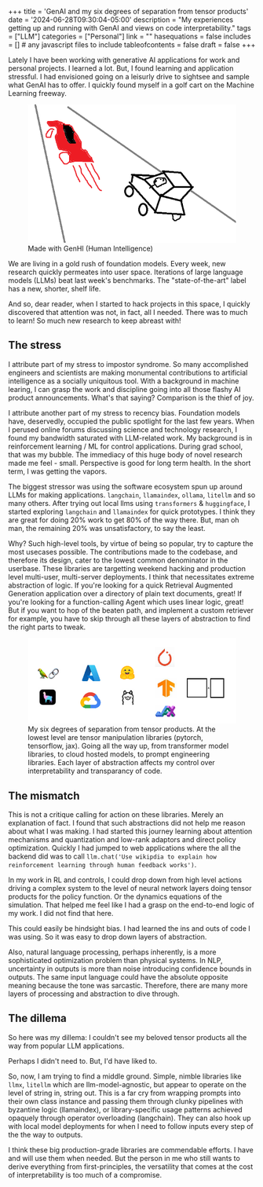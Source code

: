 +++
title = 'GenAI and my six degrees of separation from tensor products'
date = '2024-06-28T09:30:04-05:00'
description = "My experiences getting up and running with GenAI and views on code interpretability."
tags = ["LLM"]
categories = ["Personal"]
link = ""
hasequations = false
includes = []       # any javascript files to include
tableofcontents = false
draft = false
+++

Lately I have been working with generative AI applications for work and personal projects. I learned a lot. But, I found learning and application stressful. I had envisioned going on a leisurly drive to sightsee and sample what GenAI has to offer. I quickly found myself in a golf cart on the Machine Learning freeway.

<figure>
    <img src="./freeway.png">
    <figcaption>Made with GenHI (Human Intelligence)</figcaption>
</figure>

We are living in a gold rush of foundation models. Every week, new research quickly permeates into user space. Iterations of large language models (LLMs) beat last week's benchmarks. The "state-of-the-art" label has a new, shorter, shelf life.

And so, dear reader, when I started to hack projects in this space, I quickly discovered that attention was not, in fact, all I needed. There was to much to learn! So much new research to keep abreast with!

## The stress

I attribute part of my stress to impostor syndrome. So many accomplished engineers and scientists are making monumental contributions to artificial intelligence as a socially uniquitous tool. With a background in machine learing, I can grasp the work and discipline going into all those flashy AI product announcements. What's that saying? Comparison is the thief of joy.

I attribute another part of my stress to recency bias. Foundation models have, deservedly, occupied the public spotlight for the last few years. When I perused online forums discussing science and technology research, I found my bandwidth saturated with LLM-related work. My background is in reinforcement learning / ML for control applications. During grad school, that was my bubble. The immediacy of this huge body of novel research made me feel - small. Perspective is good for long term health. In the short term, I was getting the vapors.

The biggest stressor was using the software ecosystem spun up around LLMs for making applications. `langchain`, `llamaindex`, `ollama`, `litellm` and so many others. After trying out local llms using `transformers` & `huggingface`, I started exploring `langchain` and `llamaindex` for quick prototypes. I think they are great for doing 20% work to get 80% of the way there. But, man oh man, the remaining 20% was unsatisfactory, to say the least.

Why? Such high-level tools, by virtue of being so popular, try to capture the most usecases possible. The contributions made to the codebase, and therefore its design, cater to the lowest common denominator in the userbase. These libraries are targetting weekend hacking and production level multi-user, multi-server deployments. I think that necessitates extreme abstraction of logic. If you're looking for a quick Retrieval Augmented Generation application over a directory of plain text documents, great! If you're looking for a function-calling Agent which uses linear logic, great! But if you want to hop of the beaten path, and implement a custom retriever for example, you have to skip through all these layers of abstraction to find the right parts to tweak.

<figure>
    <img src="./separation.png">
    <figcaption>My six degrees of separation from tensor products. At the lowest level are tensor manipulation libraries (pytorch, tensorflow, jax). Going all the way up, from transformer model libraries, to cloud hosted models, to prompt engineering libraries. Each layer of abstraction affects my control over interpretability and transparancy of code.</figcaption>
</figure>

## The mismatch

This is not a critique calling for action on these libraries. Merely an explanation of fact. I found that such abstractions did not help me reason about what I was making. I had started this journey learning about attention mechanisms and quantization and low-rank adaptors and direct policy optimization. Quickly I had jumped to web applications where the all the backend did was to call `llm.chat('Use wikipdia to explain how reinforcement learning through human feedback works')`.

In my work in RL and controls, I could drop down from high level actions driving a complex system to the level of neural network layers doing tensor products for the policy function. Or the dynamics equations of the simulation. That helped me feel like I had a grasp on the end-to-end logic of my work. I did not find that here.

This could easily be hindsight bias. I had learned the ins and outs of code I was using. So it was easy to drop down layers of abstraction.

Also, natural language processing, perhaps inherently, is a more sophisticated optimization problem than physical systems. In NLP, uncertainty in outputs is more than noise introducing confidence bounds in outputs. The same input language could have the absolute opposite meaning because the tone was sarcastic. Therefore, there are many more layers of processing and abstraction to dive through.

## The dillema

So here was my dillema: I couldn't see my beloved tensor products all the way from popular LLM applications.

Perhaps I didn't need to. But, I'd have liked to.

So, now, I am trying to find a middle ground. Simple, nimble libraries like `llmx`, `litellm` which are llm-model-agnostic, but appear to operate on the level of string in, string out. This is a far cry from wrapping prompts into their own class instance and passing them through clunky pipelines with byzantine logic (llamaindex), or library-specific usage patterns achieved opaquely through operator overloading (langchain). They can also hook up with local model deployments for when I need to follow inputs every step of the the way to outputs.

I think these big production-grade libraries are commendable efforts. I have and will use them when needed. But the person in me who still wants to derive everything from first-principles, the versatility that comes at the cost of interpretability is too much of a compromise.
